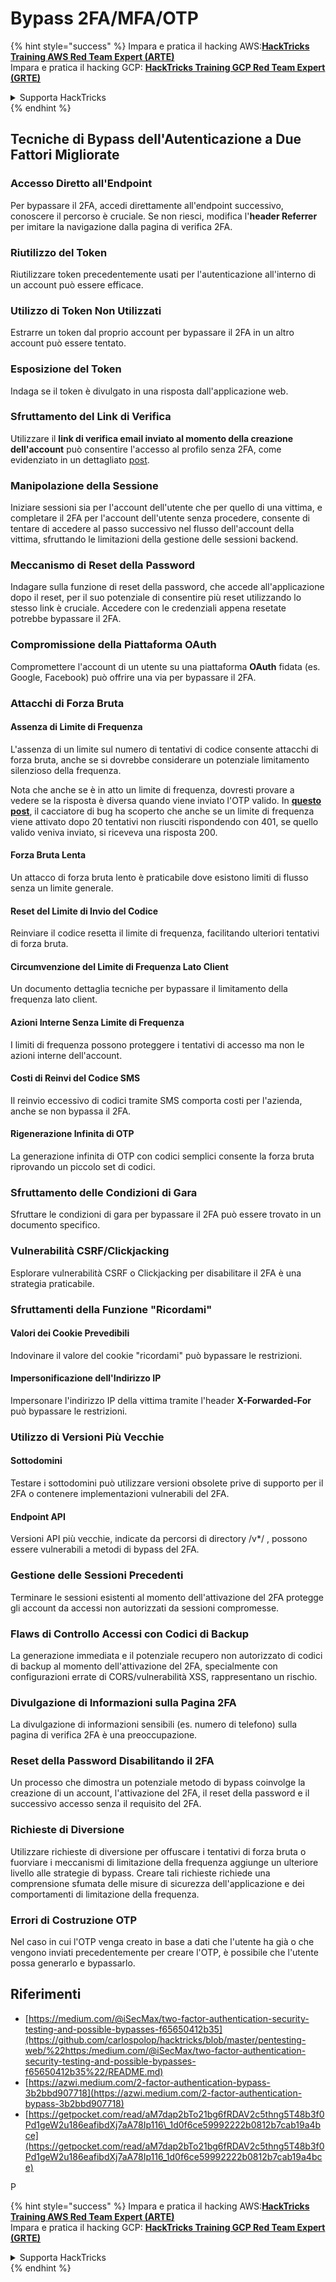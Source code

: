 # Bypass 2FA/MFA/OTP

{% hint style="success" %}
Impara e pratica il hacking AWS:<img src="../.gitbook/assets/arte.png" alt="" data-size="line">[**HackTricks Training AWS Red Team Expert (ARTE)**](https://training.hacktricks.xyz/courses/arte)<img src="../.gitbook/assets/arte.png" alt="" data-size="line">\
Impara e pratica il hacking GCP: <img src="../.gitbook/assets/grte.png" alt="" data-size="line">[**HackTricks Training GCP Red Team Expert (GRTE)**<img src="../.gitbook/assets/grte.png" alt="" data-size="line">](https://training.hacktricks.xyz/courses/grte)

<details>

<summary>Supporta HackTricks</summary>

* Controlla i [**piani di abbonamento**](https://github.com/sponsors/carlospolop)!
* **Unisciti al** 💬 [**gruppo Discord**](https://discord.gg/hRep4RUj7f) o al [**gruppo telegram**](https://t.me/peass) o **seguici** su **Twitter** 🐦 [**@hacktricks\_live**](https://twitter.com/hacktricks_live)**.**
* **Condividi trucchi di hacking inviando PR ai** [**HackTricks**](https://github.com/carlospolop/hacktricks) e [**HackTricks Cloud**](https://github.com/carlospolop/hacktricks-cloud) repos su github.

</details>
{% endhint %}

## **Tecniche di Bypass dell'Autenticazione a Due Fattori Migliorate**

### **Accesso Diretto all'Endpoint**

Per bypassare il 2FA, accedi direttamente all'endpoint successivo, conoscere il percorso è cruciale. Se non riesci, modifica l'**header Referrer** per imitare la navigazione dalla pagina di verifica 2FA.

### **Riutilizzo del Token**

Riutilizzare token precedentemente usati per l'autenticazione all'interno di un account può essere efficace.

### **Utilizzo di Token Non Utilizzati**

Estrarre un token dal proprio account per bypassare il 2FA in un altro account può essere tentato.

### **Esposizione del Token**

Indaga se il token è divulgato in una risposta dall'applicazione web.

### **Sfruttamento del Link di Verifica**

Utilizzare il **link di verifica email inviato al momento della creazione dell'account** può consentire l'accesso al profilo senza 2FA, come evidenziato in un dettagliato [post](https://srahulceh.medium.com/behind-the-scenes-of-a-security-bug-the-perils-of-2fa-cookie-generation-496d9519771b).

### **Manipolazione della Sessione**

Iniziare sessioni sia per l'account dell'utente che per quello di una vittima, e completare il 2FA per l'account dell'utente senza procedere, consente di tentare di accedere al passo successivo nel flusso dell'account della vittima, sfruttando le limitazioni della gestione delle sessioni backend.

### **Meccanismo di Reset della Password**

Indagare sulla funzione di reset della password, che accede all'applicazione dopo il reset, per il suo potenziale di consentire più reset utilizzando lo stesso link è cruciale. Accedere con le credenziali appena resetate potrebbe bypassare il 2FA.

### **Compromissione della Piattaforma OAuth**

Compromettere l'account di un utente su una piattaforma **OAuth** fidata (es. Google, Facebook) può offrire una via per bypassare il 2FA.

### **Attacchi di Forza Bruta**

#### **Assenza di Limite di Frequenza**

L'assenza di un limite sul numero di tentativi di codice consente attacchi di forza bruta, anche se si dovrebbe considerare un potenziale limitamento silenzioso della frequenza.

Nota che anche se è in atto un limite di frequenza, dovresti provare a vedere se la risposta è diversa quando viene inviato l'OTP valido. In [**questo post**](https://mokhansec.medium.com/the-2-200-ato-most-bug-hunters-overlooked-by-closing-intruder-too-soon-505f21d56732), il cacciatore di bug ha scoperto che anche se un limite di frequenza viene attivato dopo 20 tentativi non riusciti rispondendo con 401, se quello valido veniva inviato, si riceveva una risposta 200.

#### **Forza Bruta Lenta**

Un attacco di forza bruta lento è praticabile dove esistono limiti di flusso senza un limite generale.

#### **Reset del Limite di Invio del Codice**

Reinviare il codice resetta il limite di frequenza, facilitando ulteriori tentativi di forza bruta.

#### **Circumvenzione del Limite di Frequenza Lato Client**

Un documento dettaglia tecniche per bypassare il limitamento della frequenza lato client.

#### **Azioni Interne Senza Limite di Frequenza**

I limiti di frequenza possono proteggere i tentativi di accesso ma non le azioni interne dell'account.

#### **Costi di Reinvi del Codice SMS**

Il reinvio eccessivo di codici tramite SMS comporta costi per l'azienda, anche se non bypassa il 2FA.

#### **Rigenerazione Infinita di OTP**

La generazione infinita di OTP con codici semplici consente la forza bruta riprovando un piccolo set di codici.

### **Sfruttamento delle Condizioni di Gara**

Sfruttare le condizioni di gara per bypassare il 2FA può essere trovato in un documento specifico.

### **Vulnerabilità CSRF/Clickjacking**

Esplorare vulnerabilità CSRF o Clickjacking per disabilitare il 2FA è una strategia praticabile.

### **Sfruttamenti della Funzione "Ricordami"**

#### **Valori dei Cookie Prevedibili**

Indovinare il valore del cookie "ricordami" può bypassare le restrizioni.

#### **Impersonificazione dell'Indirizzo IP**

Impersonare l'indirizzo IP della vittima tramite l'header **X-Forwarded-For** può bypassare le restrizioni.

### **Utilizzo di Versioni Più Vecchie**

#### **Sottodomini**

Testare i sottodomini può utilizzare versioni obsolete prive di supporto per il 2FA o contenere implementazioni vulnerabili del 2FA.

#### **Endpoint API**

Versioni API più vecchie, indicate da percorsi di directory /v\*/ , possono essere vulnerabili a metodi di bypass del 2FA.

### **Gestione delle Sessioni Precedenti**

Terminare le sessioni esistenti al momento dell'attivazione del 2FA protegge gli account da accessi non autorizzati da sessioni compromesse.

### **Flaws di Controllo Accessi con Codici di Backup**

La generazione immediata e il potenziale recupero non autorizzato di codici di backup al momento dell'attivazione del 2FA, specialmente con configurazioni errate di CORS/vulnerabilità XSS, rappresentano un rischio.

### **Divulgazione di Informazioni sulla Pagina 2FA**

La divulgazione di informazioni sensibili (es. numero di telefono) sulla pagina di verifica 2FA è una preoccupazione.

### **Reset della Password Disabilitando il 2FA**

Un processo che dimostra un potenziale metodo di bypass coinvolge la creazione di un account, l'attivazione del 2FA, il reset della password e il successivo accesso senza il requisito del 2FA.

### **Richieste di Diversione**

Utilizzare richieste di diversione per offuscare i tentativi di forza bruta o fuorviare i meccanismi di limitazione della frequenza aggiunge un ulteriore livello alle strategie di bypass. Creare tali richieste richiede una comprensione sfumata delle misure di sicurezza dell'applicazione e dei comportamenti di limitazione della frequenza.

### Errori di Costruzione OTP

Nel caso in cui l'OTP venga creato in base a dati che l'utente ha già o che vengono inviati precedentemente per creare l'OTP, è possibile che l'utente possa generarlo e bypassarlo.

## Riferimenti

* [https://medium.com/@iSecMax/two-factor-authentication-security-testing-and-possible-bypasses-f65650412b35](https://github.com/carlospolop/hacktricks/blob/master/pentesting-web/%22https:/medium.com/@iSecMax/two-factor-authentication-security-testing-and-possible-bypasses-f65650412b35%22/README.md)
* [https://azwi.medium.com/2-factor-authentication-bypass-3b2bbd907718](https://azwi.medium.com/2-factor-authentication-bypass-3b2bbd907718)
* [https://getpocket.com/read/aM7dap2bTo21bg6fRDAV2c5thng5T48b3f0Pd1geW2u186eafibdXj7aA78Ip116\_1d0f6ce59992222b0812b7cab19a4bce](https://getpocket.com/read/aM7dap2bTo21bg6fRDAV2c5thng5T48b3f0Pd1geW2u186eafibdXj7aA78Ip116_1d0f6ce59992222b0812b7cab19a4bce)

P

{% hint style="success" %}
Impara e pratica il hacking AWS:<img src="../.gitbook/assets/arte.png" alt="" data-size="line">[**HackTricks Training AWS Red Team Expert (ARTE)**](https://training.hacktricks.xyz/courses/arte)<img src="../.gitbook/assets/arte.png" alt="" data-size="line">\
Impara e pratica il hacking GCP: <img src="../.gitbook/assets/grte.png" alt="" data-size="line">[**HackTricks Training GCP Red Team Expert (GRTE)**<img src="../.gitbook/assets/grte.png" alt="" data-size="line">](https://training.hacktricks.xyz/courses/grte)

<details>

<summary>Supporta HackTricks</summary>

* Controlla i [**piani di abbonamento**](https://github.com/sponsors/carlospolop)!
* **Unisciti al** 💬 [**gruppo Discord**](https://discord.gg/hRep4RUj7f) o al [**gruppo telegram**](https://t.me/peass) o **seguici** su **Twitter** 🐦 [**@hacktricks\_live**](https://twitter.com/hacktricks_live)**.**
* **Condividi trucchi di hacking inviando PR ai** [**HackTricks**](https://github.com/carlospolop/hacktricks) e [**HackTricks Cloud**](https://github.com/carlospolop/hacktricks-cloud) repos su github.

</details>
{% endhint %}

